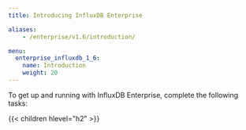 ```yaml
---
title: Introducing InfluxDB Enterprise

aliases:
    - /enterprise/v1.6/introduction/

menu:
  enterprise_influxdb_1_6:
    name: Introduction
    weight: 20
---
```


To get up and running with InfluxDB Enterprise, complete the following tasks:

{{< children hlevel="h2" >}}
